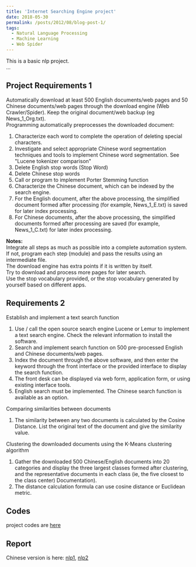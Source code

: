 ```yaml
---
title: 'Internet Searching Engine project'
date: 2018-05-30
permalink: /posts/2012/08/blog-post-1/
tags:
  - Natural Language Processing
  - Machine Learning
  - Web Spider
---       
```

        
      
This is a basic nlp project.      
...        
        
        
      
      
Project Requirements 1    
---------------
Automatically download at least 500 English documents/web pages and 50 Chinese documents/web pages through the download engine (Web Crawler/Spider). Keep the original document/web backup (eg News_1_Org.txt).     
Programming automatically preprocesses the downloaded document:    
1. Characterize each word to complete the operation of deleting special characters.    
2. Investigate and select appropriate Chinese word segmentation techniques and tools to implement Chinese word segmentation. See "Lucene tokenizer comparison"    
3. Delete English stop words (Stop Word)    
4. Delete Chinese stop words    
5. Call or program to implement Porter Stemming function    
6. Characterize the Chinese document, which can be indexed by the search engine.     
7. For the English document, after the above processing, the simplified document formed after processing (for example, News_1_E.txt) is saved for later index processing.     
8. For Chinese documents, after the above processing, the simplified documents formed after processing are saved (for example, News_1_C.txt) for later index processing.     

**Notes:**    
Integrate all steps as much as possible into a complete automation system. If not, program each step (module) and pass the results using an intermediate file.    
The download engine has extra points if it is written by itself.    
Try to download and process more pages for later search.   
Use the stop vocabulary provided, or the stop vocabulary generated by yourself based on different apps.    

Requirements 2
--------------
Establish and implement a text search function     
1. Use / call the open source search engine Lucene or Lemur to implement a text search engine. Check the relevant information to install the software.    
2. Search and implement search function on 500 pre-processed English and Chinese documents/web pages.    
3. Index the document through the above software, and then enter the keyword through the front interface or the provided interface to display the search function.    
4. The front desk can be displayed via web form, application form, or using existing interface tools.    
5. English search must be implemented. The Chinese search function is available as an option.     
    
Comparing similarities between documents    
1. The similarity between any two documents is calculated by the Cosine Distance. List the original text of the document and give the similarity value.      
    
Clustering the downloaded documents using the K-Means clustering algorithm    
1. Gather the downloaded 500 Chinese/English documents into 20 categories and display the three largest classes formed after clustering, and the representative documents in each class (ie, the five closest to the class center) Documentation).    
2. The distance calculation formula can use cosine distance or Euclidean metric.     

Codes
-------
project codes are [here](https://github.com/olivia-shi/olivia-shi.github.io/tree/master/NLP)     

Report
-------
Chinese version is here: [nlp1](https://olivia-shi.github.io/files/Project-textPreprocess.pdf), [nlp2](https://olivia-shi.github.io/files/Project-textSimilarity.pdf)     

